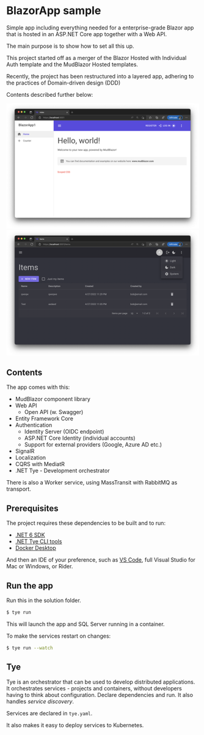 # BlazorApp sample

Simple app including everything needed for a enterprise-grade Blazor app that is hosted in an ASP.NET Core app together with a Web API.

The main purpose is to show how to set all this up.

This project started off as a merger of the Blazor Hosted with Individual Auth template and the MudBlazor Hosted templates. 

Recently, the project has been restructured into a layered app, adhering to the practices of Domain-driven design (DDD)

Contents described further below:

<img src="/Screenshots/screenshot1.png" />

<img src="/Screenshots/screenshot2.png" />

## Contents

The app comes with this:

* MudBlazor component library
* Web API
  * Open API (w. Swagger)
* Entity Framework Core
* Authentication
  * Identity Server (OIDC endpoint)
  * ASP.NET Core Identity (individual accounts)
  * Support for external providers (Google, Azure AD etc.)
* SignalR
* Localization
* CQRS with MediatR
* .NET Tye - Development orchestrator

There is also a Worker service, using MassTransit with RabbitMQ as transport.

## Prerequisites

The project requires these dependencies to be built and to run:

* [.NET 6 SDK](https://dotnet.microsoft.com/en-us/download/dotnet/6.0)
* [.NET Tye CLI tools](https://github.com/dotnet/tye)
* [Docker Desktop](https://www.docker.com/products/docker-desktop/)

And then an IDE of your preference, such as [VS Code](https://code.visualstudio.com/), full Visual Studio for Mac or Windows, or Rider.

## Run the app

Run this in the solution folder.

```sh
$ tye run
```

This will launch the app and SQL Server running in a container.

To make the services restart on changes:

```sh
$ tye run --watch
```

## Tye

Tye is an orchestrator that can be used to develop distributed applications. It orchestrates services - projects and containers, without developers having to think about configuration. Declare dependencies and run. It also handles *service discovery*.

Services are declared in ```tye.yaml```.

It also makes it easy to deploy services to Kubernetes.
